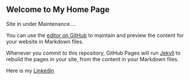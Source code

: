 ## Welcome to My Home Page

Site in under Maintenance....

You can use the [editor on GitHub](https://github.com/Hemanth-Yarlagadda/hemanthyarlagadda.github.io/edit/master/index.md) to maintain and preview the content for your website in Markdown files.

Whenever you commit to this repository, GitHub Pages will run [Jekyll](https://jekyllrb.com/) to rebuild the pages in your site, from the content in your Markdown files.

Here is my [Linkedin](https://www.linkedin.com/in/hemanthyarlagadda/)
